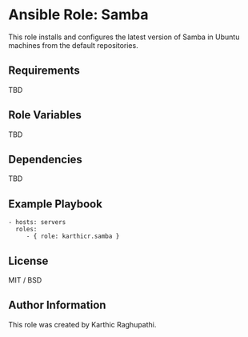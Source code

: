 # Ansible Role: Samba

This role installs and configures the latest version of Samba in Ubuntu machines from the default repositories.

Requirements
------------

TBD

Role Variables
--------------

TBD

Dependencies
------------

TBD

Example Playbook
----------------


    - hosts: servers
      roles:
         - { role: karthicr.samba }

License
-------

MIT / BSD

Author Information
------------------

This role was created by Karthic Raghupathi.
